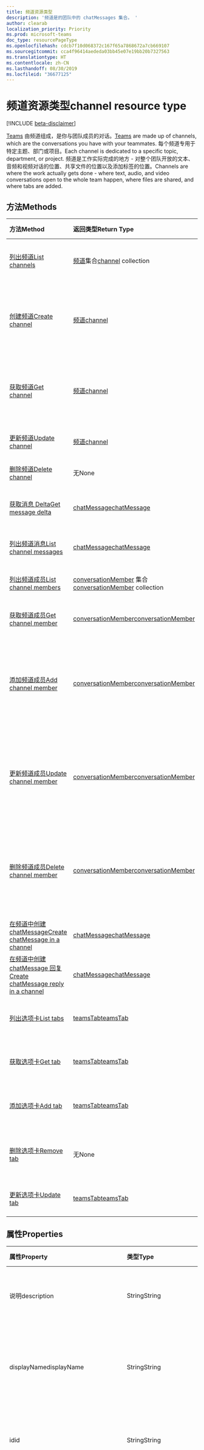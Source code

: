 ```yaml
---
title: 频道资源类型
description: '频道是的团队中的 chatMessages 集合。 '
author: clearab
localization_priority: Priority
ms.prod: microsoft-teams
doc_type: resourcePageType
ms.openlocfilehash: cdcb7f10d068372c167f65a7868672a7cb669107
ms.sourcegitcommit: cca4f96414aededa03bb45e07e19bb20b7327563
ms.translationtype: HT
ms.contentlocale: zh-CN
ms.lasthandoff: 08/30/2019
ms.locfileid: "36677125"
---
```

# <a name="channel-resource-type"></a><span data-ttu-id="25812-103">频道资源类型</span><span class="sxs-lookup"><span data-stu-id="25812-103">channel resource type</span></span>

[!INCLUDE [beta-disclaimer](../../includes/beta-disclaimer.md)]

<span data-ttu-id="25812-104">[Teams](../resources/team.md) 由频道组成，是你与团队成员的对话。</span><span class="sxs-lookup"><span data-stu-id="25812-104">[Teams](../resources/team.md) are made up of channels, which are the conversations you have with your teammates.</span></span> <span data-ttu-id="25812-105">每个频道专用于特定主题、部门或项目。</span><span class="sxs-lookup"><span data-stu-id="25812-105">Each channel is dedicated to a specific topic, department, or project.</span></span> <span data-ttu-id="25812-106">频道是工作实际完成的地方 - 对整个团队开放的文本、音频和视频对话的位置、共享文件的位置以及添加标签的位置。</span><span class="sxs-lookup"><span data-stu-id="25812-106">Channels are where the work actually gets done - where text, audio, and video conversations open to the whole team happen, where files are shared, and where tabs are added.</span></span>

## <a name="methods"></a><span data-ttu-id="25812-107">方法</span><span class="sxs-lookup"><span data-stu-id="25812-107">Methods</span></span>

| <span data-ttu-id="25812-108">方法</span><span class="sxs-lookup"><span data-stu-id="25812-108">Method</span></span>       | <span data-ttu-id="25812-109">返回类型</span><span class="sxs-lookup"><span data-stu-id="25812-109">Return Type</span></span>  |<span data-ttu-id="25812-110">说明</span><span class="sxs-lookup"><span data-stu-id="25812-110">Description</span></span>|
|:---------------|:--------|:----------|
|[<span data-ttu-id="25812-111">列出频道</span><span class="sxs-lookup"><span data-stu-id="25812-111">List channels</span></span>](../api/channel-list.md) | <span data-ttu-id="25812-112">[频道](channel.md)集合</span><span class="sxs-lookup"><span data-stu-id="25812-112">[channel](channel.md) collection</span></span> | <span data-ttu-id="25812-113">获取此团队中的频道列表。</span><span class="sxs-lookup"><span data-stu-id="25812-113">Get the list of channels in this team.</span></span>|
|[<span data-ttu-id="25812-114">创建频道</span><span class="sxs-lookup"><span data-stu-id="25812-114">Create channel</span></span>](../api/channel-post.md) | [<span data-ttu-id="25812-115">频道</span><span class="sxs-lookup"><span data-stu-id="25812-115">channel</span></span>](channel.md) | <span data-ttu-id="25812-116">通过包含显示名称和描述来新建频道。</span><span class="sxs-lookup"><span data-stu-id="25812-116">Create a new channel by including the display name and description.</span></span>|
|[<span data-ttu-id="25812-117">获取频道</span><span class="sxs-lookup"><span data-stu-id="25812-117">Get channel</span></span>](../api/channel-get.md) | [<span data-ttu-id="25812-118">频道</span><span class="sxs-lookup"><span data-stu-id="25812-118">channel</span></span>](channel.md) | <span data-ttu-id="25812-119">读取频道的属性和关系。</span><span class="sxs-lookup"><span data-stu-id="25812-119">Read properties and relationships of the channel.</span></span>|
|[<span data-ttu-id="25812-120">更新频道</span><span class="sxs-lookup"><span data-stu-id="25812-120">Update channel</span></span>](../api/channel-patch.md) | [<span data-ttu-id="25812-121">频道</span><span class="sxs-lookup"><span data-stu-id="25812-121">channel</span></span>](channel.md) | <span data-ttu-id="25812-122">更新频道属性。</span><span class="sxs-lookup"><span data-stu-id="25812-122">Update properties of the channel.</span></span>|
|[<span data-ttu-id="25812-123">删除频道</span><span class="sxs-lookup"><span data-stu-id="25812-123">Delete channel</span></span>](../api/channel-delete.md) | <span data-ttu-id="25812-124">无</span><span class="sxs-lookup"><span data-stu-id="25812-124">None</span></span> | <span data-ttu-id="25812-125">删除通道。</span><span class="sxs-lookup"><span data-stu-id="25812-125">Delete a channel.</span></span>|
|[<span data-ttu-id="25812-126">获取消息 Delta</span><span class="sxs-lookup"><span data-stu-id="25812-126">Get message delta</span></span>](../api/chatmessage-delta.md)  | [<span data-ttu-id="25812-127">chatMessage</span><span class="sxs-lookup"><span data-stu-id="25812-127">chatMessage</span></span>](../resources/chatmessage.md) | <span data-ttu-id="25812-128">获取频道中的增量消息。</span><span class="sxs-lookup"><span data-stu-id="25812-128">Get messages in a channel</span></span> |
|[<span data-ttu-id="25812-129">列出频道消息</span><span class="sxs-lookup"><span data-stu-id="25812-129">List channel messages</span></span>](../api/channel-list-messages.md)  | [<span data-ttu-id="25812-130">chatMessage</span><span class="sxs-lookup"><span data-stu-id="25812-130">chatMessage</span></span>](../resources/chatmessage.md) | <span data-ttu-id="25812-131">获取频道中的消息</span><span class="sxs-lookup"><span data-stu-id="25812-131">Get messages in a channel</span></span> |
|[<span data-ttu-id="25812-132">列出频道成员</span><span class="sxs-lookup"><span data-stu-id="25812-132">List channel members</span></span>](../api/conversationmember-list.md)| <span data-ttu-id="25812-133">[conversationMember](conversationmember.md) 集合</span><span class="sxs-lookup"><span data-stu-id="25812-133">[conversationMember](conversationmember.md) collection</span></span>| <span data-ttu-id="25812-134">列出频道的成员。</span><span class="sxs-lookup"><span data-stu-id="25812-134">List the members of a channel.</span></span> |
|[<span data-ttu-id="25812-135">获取频道成员</span><span class="sxs-lookup"><span data-stu-id="25812-135">Get channel member</span></span>](../api/conversationmember-get.md)| [<span data-ttu-id="25812-136">conversationMember</span><span class="sxs-lookup"><span data-stu-id="25812-136">conversationMember</span></span>](conversationmember.md)| <span data-ttu-id="25812-137">获取频道的成员。</span><span class="sxs-lookup"><span data-stu-id="25812-137">Get a member of a channel.</span></span> |
|[<span data-ttu-id="25812-138">添加频道成员</span><span class="sxs-lookup"><span data-stu-id="25812-138">Add channel member</span></span>](../api/conversationmember-add.md) | [<span data-ttu-id="25812-139">conversationMember</span><span class="sxs-lookup"><span data-stu-id="25812-139">conversationMember</span></span>](conversationmember.md)| <span data-ttu-id="25812-140">向频道添加成员。</span><span class="sxs-lookup"><span data-stu-id="25812-140">Add a member to a class.</span></span> <span data-ttu-id="25812-141">仅支持用于 `private` 的 `channelType`。</span><span class="sxs-lookup"><span data-stu-id="25812-141">Only supported for `channelType` of `private`.</span></span>|
|[<span data-ttu-id="25812-142">更新频道成员</span><span class="sxs-lookup"><span data-stu-id="25812-142">Update channel member</span></span>](../api/conversationmember-update.md) | [<span data-ttu-id="25812-143">conversationMember</span><span class="sxs-lookup"><span data-stu-id="25812-143">conversationMember</span></span>](conversationmember.md)| <span data-ttu-id="25812-144">更新聊天成员。</span><span class="sxs-lookup"><span data-stu-id="25812-144">Update a member of a channel.</span></span> <span data-ttu-id="25812-145">仅支持用于 `private` 的 `channelType`。</span><span class="sxs-lookup"><span data-stu-id="25812-145">Only supported for `channelType` of `private`.</span></span>|
|[<span data-ttu-id="25812-146">删除频道成员</span><span class="sxs-lookup"><span data-stu-id="25812-146">Delete channel member</span></span>](../api/conversationmember-delete.md) | [<span data-ttu-id="25812-147">conversationMember</span><span class="sxs-lookup"><span data-stu-id="25812-147">conversationMember</span></span>](conversationmember.md)| <span data-ttu-id="25812-148">删除频道的成员。</span><span class="sxs-lookup"><span data-stu-id="25812-148">Delete a member of a channel.</span></span> <span data-ttu-id="25812-149">仅支持用于 `private` 的 `channelType`。</span><span class="sxs-lookup"><span data-stu-id="25812-149">Only supported for `channelType` of `private`.</span></span>|
|[<span data-ttu-id="25812-150">在频道中创建 chatMessage</span><span class="sxs-lookup"><span data-stu-id="25812-150">Create chatMessage in a channel</span></span>](../api/channel-post-messages.md) | [<span data-ttu-id="25812-151">chatMessage</span><span class="sxs-lookup"><span data-stu-id="25812-151">chatMessage</span></span>](../resources/chatmessage.md) | <span data-ttu-id="25812-152">向频道发送消息。</span><span class="sxs-lookup"><span data-stu-id="25812-152">Send a message to a channel</span></span> |
|[<span data-ttu-id="25812-153">在频道中创建 chatMessage 回复</span><span class="sxs-lookup"><span data-stu-id="25812-153">Create chatMessage reply in a channel</span></span>](../api/channel-post-messagereply.md) | [<span data-ttu-id="25812-154">chatMessage</span><span class="sxs-lookup"><span data-stu-id="25812-154">chatMessage</span></span>](../resources/chatmessage.md) | <span data-ttu-id="25812-155">在频道中回复消息。</span><span class="sxs-lookup"><span data-stu-id="25812-155">Reply to a message in a channel</span></span>|
|[<span data-ttu-id="25812-156">列出选项卡</span><span class="sxs-lookup"><span data-stu-id="25812-156">List tabs</span></span>](../api/teamstab-list.md) | [<span data-ttu-id="25812-157">teamsTab</span><span class="sxs-lookup"><span data-stu-id="25812-157">teamsTab</span></span>](teamstab.md) | <span data-ttu-id="25812-158">列出固定到频道的选项卡。</span><span class="sxs-lookup"><span data-stu-id="25812-158">Lists tabs pinned to a channel.</span></span>|
|[<span data-ttu-id="25812-159">获取选项卡</span><span class="sxs-lookup"><span data-stu-id="25812-159">Get tab</span></span>](../api/teamstab-get.md) | [<span data-ttu-id="25812-160">teamsTab</span><span class="sxs-lookup"><span data-stu-id="25812-160">teamsTab</span></span>](teamstab.md) | <span data-ttu-id="25812-161">读取固定到频道的选项卡。</span><span class="sxs-lookup"><span data-stu-id="25812-161">Reads a tab pinned to a channel.</span></span>|
|[<span data-ttu-id="25812-162">添加选项卡</span><span class="sxs-lookup"><span data-stu-id="25812-162">Add tab</span></span>](../api/teamstab-add.md) | [<span data-ttu-id="25812-163">teamsTab</span><span class="sxs-lookup"><span data-stu-id="25812-163">teamsTab</span></span>](teamstab.md) | <span data-ttu-id="25812-164">将选项卡添加（固定）到频道。</span><span class="sxs-lookup"><span data-stu-id="25812-164">Adds (pins) a tab to a channel.</span></span>|
|[<span data-ttu-id="25812-165">删除选项卡</span><span class="sxs-lookup"><span data-stu-id="25812-165">Remove tab</span></span>](../api/teamstab-delete.md) | <span data-ttu-id="25812-166">无</span><span class="sxs-lookup"><span data-stu-id="25812-166">None</span></span> | <span data-ttu-id="25812-167">将选项卡添加（固定）到频道。</span><span class="sxs-lookup"><span data-stu-id="25812-167">Removes (unpins) a tab from a channel.</span></span>|
|[<span data-ttu-id="25812-168">更新选项卡</span><span class="sxs-lookup"><span data-stu-id="25812-168">Update tab</span></span>](../api/teamstab-update.md) | [<span data-ttu-id="25812-169">teamsTab</span><span class="sxs-lookup"><span data-stu-id="25812-169">teamsTab</span></span>](teamstab.md) | <span data-ttu-id="25812-170">更新选项卡属性。</span><span class="sxs-lookup"><span data-stu-id="25812-170">Updates the tab properties.</span></span>|

## <a name="properties"></a><span data-ttu-id="25812-171">属性</span><span class="sxs-lookup"><span data-stu-id="25812-171">Properties</span></span>

| <span data-ttu-id="25812-172">属性</span><span class="sxs-lookup"><span data-stu-id="25812-172">Property</span></span>   | <span data-ttu-id="25812-173">类型</span><span class="sxs-lookup"><span data-stu-id="25812-173">Type</span></span> |<span data-ttu-id="25812-174">说明</span><span class="sxs-lookup"><span data-stu-id="25812-174">Description</span></span>|
|:---------------|:--------|:----------|
|<span data-ttu-id="25812-175">说明</span><span class="sxs-lookup"><span data-stu-id="25812-175">description</span></span>|<span data-ttu-id="25812-176">String</span><span class="sxs-lookup"><span data-stu-id="25812-176">String</span></span>|<span data-ttu-id="25812-177">频道的可选文本描述。</span><span class="sxs-lookup"><span data-stu-id="25812-177">Optional textual description for the channel.</span></span>|
|<span data-ttu-id="25812-178">displayName</span><span class="sxs-lookup"><span data-stu-id="25812-178">displayName</span></span>|<span data-ttu-id="25812-179">String</span><span class="sxs-lookup"><span data-stu-id="25812-179">String</span></span>|<span data-ttu-id="25812-180">在 Microsoft Teams 中呈现在用户面前的频道名称。</span><span class="sxs-lookup"><span data-stu-id="25812-180">Channel name as it will appear to the user in Microsoft Teams.</span></span>|
|<span data-ttu-id="25812-181">id</span><span class="sxs-lookup"><span data-stu-id="25812-181">id</span></span>|<span data-ttu-id="25812-182">String</span><span class="sxs-lookup"><span data-stu-id="25812-182">String</span></span>|<span data-ttu-id="25812-183">频道的唯一标识符。</span><span class="sxs-lookup"><span data-stu-id="25812-183">The channels's unique identifier.</span></span> <span data-ttu-id="25812-184">只读。</span><span class="sxs-lookup"><span data-stu-id="25812-184">Read-only.</span></span>|
|<span data-ttu-id="25812-185">isFavoriteByDefault</span><span class="sxs-lookup"><span data-stu-id="25812-185">isFavoriteByDefault</span></span>|<span data-ttu-id="25812-186">Boolean</span><span class="sxs-lookup"><span data-stu-id="25812-186">Boolean</span></span>|<span data-ttu-id="25812-187">指示是否应对团队的所有成员将频道自动标记到“收藏夹”。</span><span class="sxs-lookup"><span data-stu-id="25812-187">Whether the channel should automatically be marked 'favorite' for all members of the team.</span></span> <span data-ttu-id="25812-188">默认值：`false`。</span><span class="sxs-lookup"><span data-stu-id="25812-188">Default: `false`.</span></span>|
|<span data-ttu-id="25812-189">email</span><span class="sxs-lookup"><span data-stu-id="25812-189">email</span></span>|<span data-ttu-id="25812-190">String</span><span class="sxs-lookup"><span data-stu-id="25812-190">String</span></span>| <span data-ttu-id="25812-191">用于向频道发送邮件的电子邮件地址。</span><span class="sxs-lookup"><span data-stu-id="25812-191">The email address for sending messages to the channel.</span></span> <span data-ttu-id="25812-192">只读。</span><span class="sxs-lookup"><span data-stu-id="25812-192">Read-only.</span></span>|
|<span data-ttu-id="25812-193">webUrl</span><span class="sxs-lookup"><span data-stu-id="25812-193">webUrl</span></span>|<span data-ttu-id="25812-194">String</span><span class="sxs-lookup"><span data-stu-id="25812-194">String</span></span>|<span data-ttu-id="25812-195">将转到 Microsoft Teams 中的频道的超链接。</span><span class="sxs-lookup"><span data-stu-id="25812-195">A hyperlink that will navigate to the channel in Microsoft Teams.</span></span> <span data-ttu-id="25812-196">在 Microsoft Teams 中右键单击某个频道并选择“获取频道链接”即可获得此 URL。</span><span class="sxs-lookup"><span data-stu-id="25812-196">This is the URL that you get when you right-click a channel in Microsoft Teams and select Get link to channel.</span></span> <span data-ttu-id="25812-197">应将此 URL 视为不透明的 blob，而不对其进行解析。</span><span class="sxs-lookup"><span data-stu-id="25812-197">This URL should be treated as an opaque blob, and not parsed.</span></span> <span data-ttu-id="25812-198">只读。</span><span class="sxs-lookup"><span data-stu-id="25812-198">Read-only.</span></span>|
|<span data-ttu-id="25812-199">membershipType</span><span class="sxs-lookup"><span data-stu-id="25812-199">membershipType</span></span>|[<span data-ttu-id="25812-200">channelMembershipType</span><span class="sxs-lookup"><span data-stu-id="25812-200">channelMembershipType</span></span>](../resources/enums.md#channelmembershiptype-values)|<span data-ttu-id="25812-201">频道的类型。</span><span class="sxs-lookup"><span data-stu-id="25812-201">The ID of the channel.</span></span> <span data-ttu-id="25812-202">可在创建期间设置，但不可更改。</span><span class="sxs-lookup"><span data-stu-id="25812-202">Can be set during creation and cannot be changed.</span></span> <span data-ttu-id="25812-203">默认：标准。</span><span class="sxs-lookup"><span data-stu-id="25812-203">Default: standard.</span></span>|

## <a name="relationships"></a><span data-ttu-id="25812-204">关系</span><span class="sxs-lookup"><span data-stu-id="25812-204">Relationships</span></span>

| <span data-ttu-id="25812-205">关系</span><span class="sxs-lookup"><span data-stu-id="25812-205">Relationship</span></span> | <span data-ttu-id="25812-206">类型</span><span class="sxs-lookup"><span data-stu-id="25812-206">Type</span></span> |<span data-ttu-id="25812-207">说明</span><span class="sxs-lookup"><span data-stu-id="25812-207">Description</span></span>|
|:---------------|:--------|:----------|
|<span data-ttu-id="25812-208">messages</span><span class="sxs-lookup"><span data-stu-id="25812-208">messages</span></span>|<span data-ttu-id="25812-209">[chatMessage](chatmessage.md) 集合</span><span class="sxs-lookup"><span data-stu-id="25812-209">[chatMessage](chatmessage.md) collection</span></span>|<span data-ttu-id="25812-210">频道中的所有消息集合。</span><span class="sxs-lookup"><span data-stu-id="25812-210">A collection of all the messages in the channel.</span></span> <span data-ttu-id="25812-211">一种导航属性。</span><span class="sxs-lookup"><span data-stu-id="25812-211">A navigation property.</span></span> <span data-ttu-id="25812-212">可为空。</span><span class="sxs-lookup"><span data-stu-id="25812-212">Nullable.</span></span> <span data-ttu-id="25812-213">此 API 目前仅支持读取消息，但最终也会支持写入消息。</span><span class="sxs-lookup"><span data-stu-id="25812-213">Currently this API only supports reading but will eventually support writing messages too.</span></span>|
|<span data-ttu-id="25812-214">选项卡</span><span class="sxs-lookup"><span data-stu-id="25812-214">tabs</span></span>|<span data-ttu-id="25812-215">[teamsTab](../resources/teamstab.md) 集合</span><span class="sxs-lookup"><span data-stu-id="25812-215">[teamsTab](../resources/teamstab.md) collection</span></span>|<span data-ttu-id="25812-216">频道中的所有选项卡集合。</span><span class="sxs-lookup"><span data-stu-id="25812-216">A collection of all the tabs in the channel.</span></span> <span data-ttu-id="25812-217">一种导航属性。</span><span class="sxs-lookup"><span data-stu-id="25812-217">A navigation property.</span></span>|
|<span data-ttu-id="25812-218">成员</span><span class="sxs-lookup"><span data-stu-id="25812-218">members</span></span>|<span data-ttu-id="25812-219">[conversationMember](conversationmember.md) 集合</span><span class="sxs-lookup"><span data-stu-id="25812-219">[conversationMember](conversationmember.md) collection</span></span>|<span data-ttu-id="25812-220">与频道关联的成员资格记录的集合。</span><span class="sxs-lookup"><span data-stu-id="25812-220">A collection of membership records associated with the channel.</span></span>|

## <a name="json-representation"></a><span data-ttu-id="25812-221">JSON 表示形式</span><span class="sxs-lookup"><span data-stu-id="25812-221">JSON representation</span></span>

<span data-ttu-id="25812-222">下面是资源的 JSON 表示形式。</span><span class="sxs-lookup"><span data-stu-id="25812-222">The following is a JSON representation of the resource.</span></span>

<!-- {
  "blockType": "resource",
  "optionalProperties": [
    "messages"
  ],
  "keyProperty": "id",
  "@odata.type": "microsoft.graph.channel"
}-->

```json
{
  "description": "string",
  "displayName": "string",
  "id": "string (identifier)",
  "isFavoriteByDefault": true,
  "email": "string",
  "webUrl": "string",
  "membershipType": "channelMembershipType"
}
```

<!-- uuid: 8fcb5dbc-d5aa-4681-8e31-b001d5168d79
2015-10-25 14:57:30 UTC -->
<!--
{
  "type": "#page.annotation",
  "description": "channel resource",
  "keywords": "",
  "section": "documentation",
  "tocPath": "",
  "suppressions": []
}
-->

